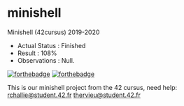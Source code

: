 # minishell
Minishell (42cursus) 2019-2020

- Actual Status : Finished
- Result        : 108%
- Observations : Null.

[![forthebadge](https://forthebadge.com/images/badges/made-with-c.svg)](https://forthebadge.com)
[![forthebadge](https://forthebadge.com/images/badges/built-with-love.svg)](https://forthebadge.com)

This is our minishell project from the 42 cursus,
need help:
rchallie@student.42.fr thervieu@student.42.fr
